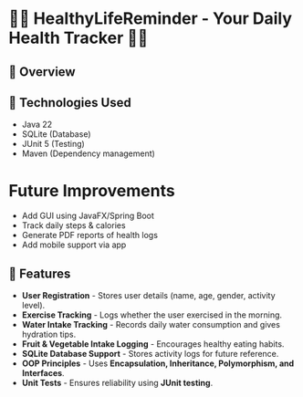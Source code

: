 # 🏋️‍♂️ HealthyLifeReminder - Your Daily Health Tracker 🥗💧


## 📌 Overview


## 🎯 Technologies Used
- Java 22
- SQLite (Database)
- JUnit 5 (Testing)
- Maven (Dependency management)




# Future Improvements
-  Add GUI using JavaFX/Spring Boot
-  Track daily steps & calories
-  Generate PDF reports of health logs
-  Add mobile support via app


## 🚀 Features
 - **User Registration** - Stores user details (name, age, gender, activity level).  
 - **Exercise Tracking** - Logs whether the user exercised in the morning.  
 - **Water Intake Tracking** - Records daily water consumption and gives hydration tips.  
 - **Fruit & Vegetable Intake Logging** - Encourages healthy eating habits.  
 - **SQLite Database Support** - Stores activity logs for future reference.  
 - **OOP Principles** - Uses **Encapsulation, Inheritance, Polymorphism, and Interfaces**.  
 - **Unit Tests** - Ensures reliability using **JUnit testing**.  

